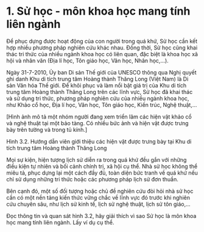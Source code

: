 # 1. Sử học - môn khoa học mang tính liên ngành

Để phục dựng được hoạt động của con người trong quá khứ, Sử học cần kết hợp nhiều phương pháp nghiên cứu khác nhau. Đồng thời, Sử học cũng khai thác tri thức của nhiều ngành khoa học có liên quan, đặc biệt là khoa học xã hội và nhân văn (Địa lí học, Tôn giáo học, Văn học, Nhân học,...).

Ngày 31-7-2010, Ủy ban Di sản Thế giới của UNESCO thông qua Nghị quyết ghi danh Khu di tích trung tâm Hoàng thành Thăng Long (Việt Nam) là Di sản Văn hóa Thế giới. Để khôi phục và làm nổi bật giá trị của Khu di tích trung tâm Hoàng thành Thăng Long trên các lĩnh vực, Sử học đã khai thác và sử dụng tri thức, phương pháp nghiên cứu của nhiều ngành khoa học, như Khảo cổ học, Địa lí học, Văn học, Tôn giáo học, Kiến trúc, Nghệ thuật,...

[Hình ảnh mô tả một nhóm người đang xem triển lãm các hiện vật khảo cổ và nghệ thuật tại một bảo tàng. Có nhiều bức ảnh và hiện vật được trưng bày trên tường và trong tủ kính.]

Hình 3.2. Hướng dẫn viên giới thiệu các hiện vật được trưng bày tại Khu di tích trung tâm Hoàng thành Thăng Long

Mọi sự kiện, hiện tượng lịch sử diễn ra trong quá khứ đều gắn với những điều kiện tự nhiên và bối cảnh chính trị, xã hội cụ thể. Nhà sử học không thể miêu tả, phục dựng lại một cách đầy đủ, toàn diện bức tranh về quá khứ nếu chỉ sử dụng những tri thức hoặc các phương pháp lịch sử đơn thuần.

Bên cạnh đó, một số đối tượng hoặc chủ đề nghiên cứu đòi hỏi nhà sử học cần có một nền tảng kiến thức vững chắc về lĩnh vực đó trước khi nghiên cứu chuyên sâu, như lịch sử kinh tế, lịch sử nghệ thuật, lịch sử tôn giáo,...

Đọc thông tin và quan sát hình 3.2, hãy giải thích vì sao Sử học là môn khoa học mang tính liên ngành. Lấy ví dụ cụ thể.
